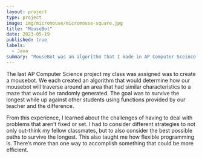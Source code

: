 ```yaml
---
layout: project
type: project
image: img/micromouse/micromouse-square.jpg
title: "MouseBot"
date: 2023-05-19
published: true
labels:
  - Java
summary: "MouseBot was an algorithm that I made in AP Computer Sceince that would compete with other students."
---
```


The last AP Computer Science project my class was assigned was to create a mousebot. We each created an algorithm that would determine how our mousebot will traverse around an area that had similar characteristics to a maze that would be randomly generated. The goal was to survive the longest while up against other students using functions provided by our teacher and the difference.

From this experience, I learned about the challenges of having to deal with problems that aren’t fixed or set. I had to consider different strategies to not only out-think my fellow classmates, but to also consider the best possible paths to survive the longest. This also taught me how flexible programming is. There’s more than one way to accomplish something that could be more efficient. 
